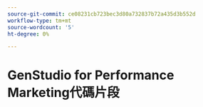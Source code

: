 ```yaml
---
source-git-commit: ce08231cb723bec3d80a732837b72a435d3b552d
workflow-type: tm+mt
source-wordcount: '5'
ht-degree: 0%

---
```

# GenStudio for Performance Marketing代碼片段
